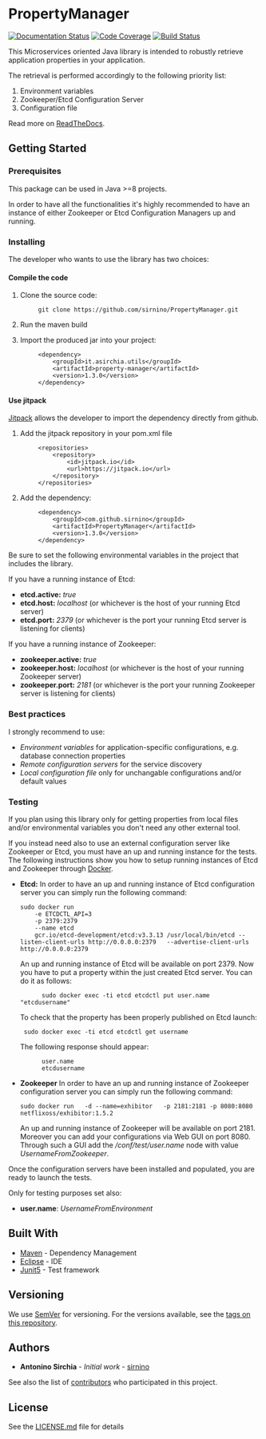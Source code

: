 

# PropertyManager

[![Documentation Status](https://readthedocs.org/projects/propertymanager/badge/?version=latest)](https://propertymanager.readthedocs.io/en/latest/?badge=latest)
[![Code Coverage](https://img.shields.io/codecov/c/github/sirnino/PropertyManager/develop.svg)](https://codecov.io/github/sirnino/PropertyManager?branch=master)
[![Build Status](https://travis-ci.org/sirnino/PropertyManager.svg?branch=master)](https://travis-ci.org/sirnino/PropertyManager)

This Microservices oriented Java library is intended to robustly retrieve application properties in your application.

The retrieval is performed accordingly to the following priority list:
1. Environment variables
2. Zookeeper/Etcd Configuration Server
3. Configuration file

Read more on [ReadTheDocs](https://propertymanager.readthedocs.io).

## Getting Started

### Prerequisites

This package can be used in Java >=8 projects.

In order to have all the functionalities it's highly recommended to have an instance of either Zookeeper or Etcd Configuration Managers up and running.

### Installing

The developer who wants to use the library has two choices:

#### Compile the code

1) Clone the source code: 

    		git clone https://github.com/sirnino/PropertyManager.git

2) Run the maven build

3) Import the produced jar into your project:

		    <dependency>
			    <groupId>it.asirchia.utils</groupId>
			    <artifactId>property-manager</artifactId>
			    <version>1.3.0</version>
		    </dependency>
    
#### Use jitpack
[Jitpack](https://jitpack.io) allows the developer to import the dependency directly from github.

1) Add the jitpack repository in your pom.xml file

			<repositories>
				<repository>
					<id>jitpack.io</id>
					<url>https://jitpack.io</url>
				</repository>
			</repositories>
	
2) Add the dependency:

			<dependency>
				<groupId>com.github.sirnino</groupId>
				<artifactId>PropertyManager</artifactId>
				<version>1.3.0</version>
			</dependency>

Be sure to set the following environmental variables in the project that includes the library.

If you have a running instance of Etcd:
* **etcd.active:** *true*
* **etcd.host:** *localhost* (or whichever is the host of your running Etcd server)
* **etcd.port:** *2379*  (or whichever is the port your running Etcd server is listening for clients)

If you have a running instance of Zookeeper:
* **zookeeper.active:** *true*
* **zookeeper.host:** *localhost* (or whichever is the host of your running Zookeeper server)
* **zookeeper.port:** *2181* (or whichever is the port  your running Zookeeper server is listening for clients)

### Best practices

I strongly recommend to use:
* *Environment variables* for application-specific configurations, e.g. database connection properties
* *Remote configuration servers* for the service discovery
* *Local configuration file* only for unchangable configurations and/or default values

### Testing

If you plan using this library only for getting properties from local files and/or environmental variables you don't need any other external tool.

If you instead need also to use an external configuration server like Zookeeper or Etcd, you must have an up and running instance for the tests.
The following instructions show you how to setup running instances of Etcd and Zookeeper through [Docker](https://www.docker.com/).

* **Etcd:**
In order to have an up and running instance of Etcd configuration server you can simply run the following command:

      sudo docker run 
          -e ETCDCTL_API=3  
          -p 2379:2379 
          --name etcd  
          gcr.io/etcd-development/etcd:v3.3.13 /usr/local/bin/etcd --listen-client-urls http://0.0.0.0:2379   --advertise-client-urls http://0.0.0.0:2379

  An up and running instance of Etcd will be available on port 2379.
Now you have to put a property within the just created Etcd server. You can do it as follows:
			
			sudo docker exec -ti etcd etcdctl put user.name "etcdusername"

  To check that the property has been properly published on Etcd launch:
			
       sudo docker exec -ti etcd etcdctl get username

  The following response should appear:
		
			user.name
			etcdusername

* **Zookeeper**
In order to have an up and running instance of Zookeeper configuration server you can simply run the following command:

      sudo docker run   -d --name=exhibitor   -p 2181:2181 -p 8080:8080   netflixoss/exhibitor:1.5.2

  An up and running instance of Zookeeper will be available on port 2181.
  Moreover you can add your configurations via Web GUI on port 8080. Through such a GUI add the */conf/test/user.name* node with value *UsernameFromZookeeper*.

Once the configuration servers have been installed and populated, you are ready to launch the tests.

Only for testing purposes set also:
* **user.name**: *UsernameFromEnvironment*

## Built With

* [Maven](https://maven.apache.org/) - Dependency Management
* [Eclipse](https://www.eclipse.org/) -  IDE
* [Junit5](https://junit.org/junit5/) - Test framework

## Versioning

We use [SemVer](http://semver.org/) for versioning. For the versions available, see the [tags on this repository](https://github.com/sirnino/PropertyManager/tags). 

## Authors

* **Antonino Sirchia** - *Initial work* - [sirnino](https://github.com/sirnino)

See also the list of [contributors](https://github.com/sirnino/PropertyManager/contributors) who participated in this project.

## License

See the [LICENSE.md](LICENSE.md) file for details

